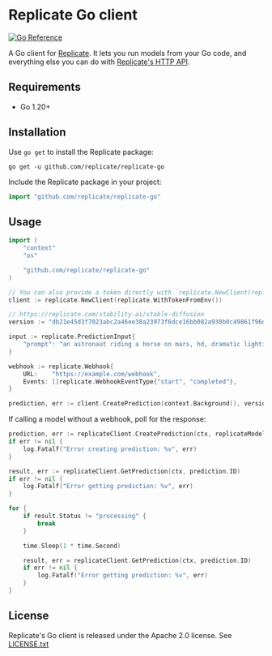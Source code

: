 # Replicate Go client

[![Go Reference](https://pkg.go.dev/badge/github.com/replicate/replicate-go.svg)](https://pkg.go.dev/github.com/replicate/replicate-go)

A Go client for [Replicate](https://replicate.com).
It lets you run models from your Go code,
and everything else you can do with
[Replicate's HTTP API](https://replicate.com/docs/reference/http).

## Requirements

- Go 1.20+

## Installation

Use `go get` to install the Replicate package:

```console
go get -u github.com/replicate/replicate-go
```

Include the Replicate package in your project:

```go
import "github.com/replicate/replicate-go"
```

## Usage

```go
import (
	"context"
	"os"

	"github.com/replicate/replicate-go"
)

// You can also provide a token directly with `replicate.NewClient(replicate.WithToken("r8_..."))`
client := replicate.NewClient(replicate.WithTokenFromEnv())

// https://replicate.com/stability-ai/stable-diffusion
version := "db21e45d3f7023abc2a46ee38a23973f6dce16bb082a930b0c49861f96d1e5bf"

input := replicate.PredictionInput{
  	"prompt": "an astronaut riding a horse on mars, hd, dramatic lighting",
}

webhook := replicate.Webhook{
  	URL:    "https://example.com/webhook",
  	Events: []replicate.WebhookEventType{"start", "completed"},
}

prediction, err := client.CreatePrediction(context.Background(), version, input, &webhook)
```

If calling a model without a webhook, poll for the response:

```go
prediction, err := replicateClient.CreatePrediction(ctx, replicateModelVersion, input, nil, false)
if err != nil {
	log.Fatalf("Error creating prediction: %v", err)
}

result, err := replicateClient.GetPrediction(ctx, prediction.ID)
if err != nil {
	log.Fatalf("Error getting prediction: %v", err)
}

for {
	if result.Status != "processing" {
		break
	}

	time.Sleep(1 * time.Second)

	result, err = replicateClient.GetPrediction(ctx, prediction.ID)
	if err != nil {
		log.Fatalf("Error getting prediction: %v", err)
	}
}
```

## License

Replicate's Go client is released under the Apache 2.0 license.
See [LICENSE.txt](LICENSE.txt)
